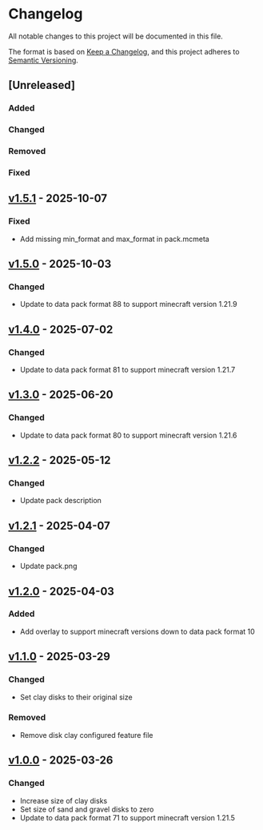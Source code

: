 # Changelog

All notable changes to this project will be documented in this file.

The format is based on [Keep a Changelog](https://keepachangelog.com/en/1.1.0/),
and this project adheres to [Semantic Versioning](https://semver.org/spec/v2.0.0.html).

## [Unreleased]

### Added

### Changed

### Removed

### Fixed

## [v1.5.1](https://github.com/Neluxx/cleaner-rivers/releases/tag/v1.5.1) - 2025-10-07

### Fixed
- Add missing min_format and max_format in pack.mcmeta

## [v1.5.0](https://github.com/Neluxx/cleaner-rivers/releases/tag/v1.5.0) - 2025-10-03

### Changed
- Update to data pack format 88 to support minecraft version 1.21.9

## [v1.4.0](https://github.com/Neluxx/cleaner-rivers/releases/tag/v1.4.0) - 2025-07-02

### Changed
- Update to data pack format 81 to support minecraft version 1.21.7

## [v1.3.0](https://github.com/Neluxx/cleaner-rivers/releases/tag/v1.3.0) - 2025-06-20

### Changed
- Update to data pack format 80 to support minecraft version 1.21.6

## [v1.2.2](https://github.com/Neluxx/cleaner-rivers/releases/tag/v1.2.2) - 2025-05-12

### Changed
- Update pack description

## [v1.2.1](https://github.com/Neluxx/cleaner-rivers/releases/tag/v1.2.1) - 2025-04-07

### Changed
- Update pack.png

## [v1.2.0](https://github.com/Neluxx/cleaner-rivers/releases/tag/v1.2.0) - 2025-04-03

### Added
- Add overlay to support minecraft versions down to data pack format 10

## [v1.1.0](https://github.com/Neluxx/cleaner-rivers/releases/tag/v1.1.0) - 2025-03-29

### Changed
- Set clay disks to their original size

### Removed
- Remove disk clay configured feature file

## [v1.0.0](https://github.com/Neluxx/cleaner-rivers/releases/tag/v1.0.0) - 2025-03-26

### Changed
- Increase size of clay disks
- Set size of sand and gravel disks to zero
- Update to data pack format 71 to support minecraft version 1.21.5
